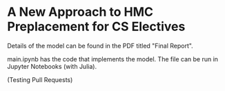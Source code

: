 # A New Approach to HMC Preplacement for CS Electives

Details of the model can be found in the PDF titled "Final Report".

main.ipynb has the code that implements the model. The file can be run in Jupyter Notebooks (with Julia).


(Testing Pull Requests)